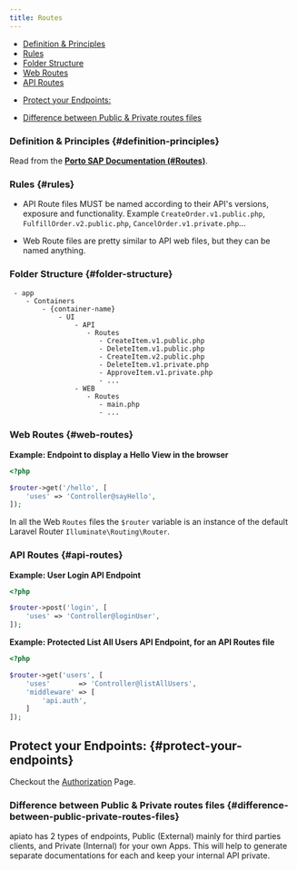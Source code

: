 ```yaml
---
title: Routes
---
```


* [Definition & Principles](#definition-principles)
* [Rules](#rules)
* [Folder Structure](#folder-structure)
* [Web Routes](#web-routes)
* [API Routes](#api-routes)
- [Protect your Endpoints:](#protect-your-endpoints)
* [Difference between Public & Private routes files](#difference-between-public-private-routes-files)

### Definition & Principles {#definition-principles}

Read from the [**Porto SAP Documentation (#Routes)**](https://github.com/Mahmoudz/Porto#Routes).

### Rules {#rules}

- API Route files MUST be named according to their API's versions, exposure and functionality. Example `CreateOrder.v1.public.php`, `FulfillOrder.v2.public.php`, `CancelOrder.v1.private.php`...

- Web Route files are pretty similar to API web files, but they can be named anything.

### Folder Structure {#folder-structure}

```
 - app
    - Containers
        - {container-name}
            - UI
                - API
                   - Routes
                      - CreateItem.v1.public.php
                      - DeleteItem.v1.public.php
                      - CreateItem.v2.public.php
                      - DeleteItem.v1.private.php
                      - ApproveItem.v1.private.php
                      - ...
                - WEB
                   - Routes
                      - main.php
                      - ...
```

### Web Routes {#web-routes}

**Example: Endpoint to display a Hello View in the browser**

```php
<?php

$router->get('/hello', [
    'uses' => 'Controller@sayHello',
]);
```

In all the Web `Routes` files the `$router` variable is an instance of the default Laravel Router `Illuminate\Routing\Router`.

### API Routes {#api-routes}

**Example: User Login API Endpoint**

```php
<?php

$router->post('login', [
    'uses' => 'Controller@loginUser',
]);
```

**Example: Protected List All Users API Endpoint, for an API Routes file**

```php
<?php

$router->get('users', [
    'uses'       => 'Controller@listAllUsers',
    'middleware' => [
        'api.auth',
    ]
]);
```

## Protect your Endpoints: {#protect-your-endpoints}

Checkout the [Authorization](../features/authorization) Page.

### Difference between Public & Private routes files {#difference-between-public-private-routes-files}

apiato has 2 types of endpoints, Public (External) mainly for third parties clients, and Private (Internal) for your own Apps. This will help to generate separate documentations for each and keep your internal API private.
